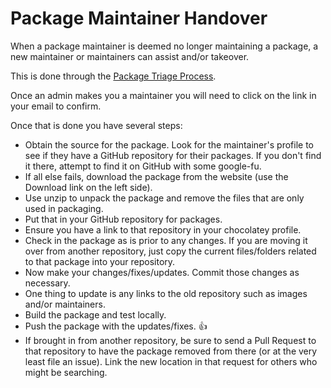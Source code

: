 # Package Maintainer Handover

When a package maintainer is deemed no longer maintaining a package, a new maintainer or maintainers can assist and/or takeover. 

This is done through the [Package Triage Process](PackageTriageProcess).

Once an admin makes you a maintainer you will need to click on the link in your email to confirm.

Once that is done you have several steps:

 * Obtain the source for the package. Look for the maintainer's profile to see if they have a GitHub repository for their packages. If you don't find it there, attempt to find it on GitHub with some google-fu.
 * If all else fails, download the package from the website (use the Download link on the left side).
 * Use unzip to unpack the package and remove the files that are only used in packaging.
 * Put that in your GitHub repository for packages. 
 * Ensure you have a link to that repository in your chocolatey profile.
 * Check in the package as is prior to any changes. If you are moving it over from another repository, just copy the current files/folders related to that package into your repository. 
 * Now make your changes/fixes/updates. Commit those changes as necessary.
 * One thing to update is any links to the old repository such as images and/or maintainers.
 * Build the package and test locally. 
 * Push the package with the updates/fixes. :+1: 
 * If brought in from another repository, be sure to send a Pull Request to that repository to have the package removed from there (or at the very least file an issue). Link the new location in that request for others who might be searching.
